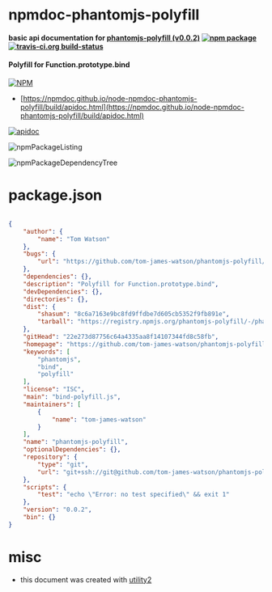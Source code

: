 # npmdoc-phantomjs-polyfill

#### basic api documentation for  [phantomjs-polyfill (v0.0.2)](https://github.com/tom-james-watson/phantomjs-polyfill)  [![npm package](https://img.shields.io/npm/v/npmdoc-phantomjs-polyfill.svg?style=flat-square)](https://www.npmjs.org/package/npmdoc-phantomjs-polyfill) [![travis-ci.org build-status](https://api.travis-ci.org/npmdoc/node-npmdoc-phantomjs-polyfill.svg)](https://travis-ci.org/npmdoc/node-npmdoc-phantomjs-polyfill)

#### Polyfill for Function.prototype.bind

[![NPM](https://nodei.co/npm/phantomjs-polyfill.png?downloads=true&downloadRank=true&stars=true)](https://www.npmjs.com/package/phantomjs-polyfill)

- [https://npmdoc.github.io/node-npmdoc-phantomjs-polyfill/build/apidoc.html](https://npmdoc.github.io/node-npmdoc-phantomjs-polyfill/build/apidoc.html)

[![apidoc](https://npmdoc.github.io/node-npmdoc-phantomjs-polyfill/build/screenCapture.buildCi.browser.%252Ftmp%252Fbuild%252Fapidoc.html.png)](https://npmdoc.github.io/node-npmdoc-phantomjs-polyfill/build/apidoc.html)

![npmPackageListing](https://npmdoc.github.io/node-npmdoc-phantomjs-polyfill/build/screenCapture.npmPackageListing.svg)

![npmPackageDependencyTree](https://npmdoc.github.io/node-npmdoc-phantomjs-polyfill/build/screenCapture.npmPackageDependencyTree.svg)



# package.json

```json

{
    "author": {
        "name": "Tom Watson"
    },
    "bugs": {
        "url": "https://github.com/tom-james-watson/phantomjs-polyfill/issues"
    },
    "dependencies": {},
    "description": "Polyfill for Function.prototype.bind",
    "devDependencies": {},
    "directories": {},
    "dist": {
        "shasum": "8c6a7163e9bc8fd9ffdbe7d605cb5352f9fb891e",
        "tarball": "https://registry.npmjs.org/phantomjs-polyfill/-/phantomjs-polyfill-0.0.2.tgz"
    },
    "gitHead": "22e273d87756c64a4335aa8f14107344fd8c58fb",
    "homepage": "https://github.com/tom-james-watson/phantomjs-polyfill",
    "keywords": [
        "phantomjs",
        "bind",
        "polyfill"
    ],
    "license": "ISC",
    "main": "bind-polyfill.js",
    "maintainers": [
        {
            "name": "tom-james-watson"
        }
    ],
    "name": "phantomjs-polyfill",
    "optionalDependencies": {},
    "repository": {
        "type": "git",
        "url": "git+ssh://git@github.com/tom-james-watson/phantomjs-polyfill.git"
    },
    "scripts": {
        "test": "echo \"Error: no test specified\" && exit 1"
    },
    "version": "0.0.2",
    "bin": {}
}
```



# misc
- this document was created with [utility2](https://github.com/kaizhu256/node-utility2)
